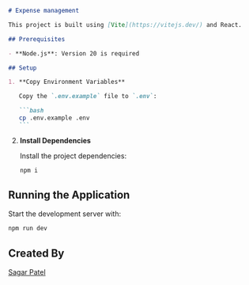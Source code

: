 ````markdown
# Expense management

This project is built using [Vite](https://vitejs.dev/) and React.

## Prerequisites

- **Node.js**: Version 20 is required

## Setup

1. **Copy Environment Variables**

   Copy the `.env.example` file to `.env`:

   ```bash
   cp .env.example .env
   ```
````

2. **Install Dependencies**

   Install the project dependencies:

   ```bash
   npm i
   ```

## Running the Application

Start the development server with:

```bash
npm run dev
```

## Created By

[Sagar Patel](https://github.com/sagarpatel0412)

```

```
